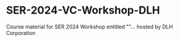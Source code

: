 # SER-2024-VC-Workshop-DLH
Course material for SER 2024 Workshop entitled ""... hosted by DLH Corporation
